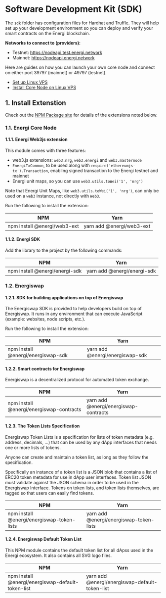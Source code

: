 # Software Development Kit (SDK)

The `sdk` folder has configuration files for Hardhat and Truffle. They will help set up your development environment so you can deploy and verify your smart contracts on the Energi blockchain.

**Networks to connect to (providers):**

- Testnet: https://nodeapi.test.energi.network
- Mainnet: https://nodeapi.energi.network

Here are guides on how you can launch your own core node and connect on either port 39797 (mainnet) or 49797 (testnet).

- [Set up Linux VPS](https://wiki.energi.world/docs/guides/linux-vps)
- [Install Core Node on Linux VPS](https://wiki.energi.world/docs/guides/scripted-linux-installation)


## 1. Install Extenstion

Check out the [NPM Package site](https://www.npmjs.com/search?q=%40energi) for details of the extensions noted below.

### 1.1. Energi Core Node

#### 1.1.1. Energi Web3js extension

This module comes with three features:

- web3.js extensions: `web3.nrg`, `web3.energi` and `web3.masternode`
- `EnergiTxCommon`, to be used along with `require('ethereumjs-tx').Transaction`, enabling signed transaction to the Energi testnet and mainnet
- Energi unit maps, so you can use `web3.utils.toWei('1', 'nrg')`

Note that Energi Unit Maps, like `web3.utils.toWei('1', 'nrg')`, can only be used on a `web3` instance, not directly with `Web3`.

Run the following to install the extension:

|          NPM                 |            Yarn           |
| ---------------------------- | ------------------------- |
| npm install @energi/web3-ext | yarn add @energi/web3-ext |


#### 1.1.2. Energi SDK

Add the library to the project by the following commands:

|            NPM                 |             Yarn            |
| ------------------------------ | --------------------------- |
| npm install @energi/energi-sdk | yarn add @energi/energi-sdk |


### 1.2. Energiswap

#### 1.2.1. SDK for building applications on top of Energiswap

The Energiswap SDK is provided to help developers build on top of Energiswap. It runs in any environment that can execute JavaScript (example: websites, node scripts, etc.). 

Run the following to install the extension:

|               NPM                  |               Yarn              |
| ---------------------------------- | ------------------------------- |
| npm install @energi/energiswap-sdk | yarn add @energi/energiswap-sdk |


#### 1.2.2. Smart contracts for Energiswap

Energiswap is a decentralized protocol for automated token exchange. 

|                   NPM                    |                   Yarn                |
| ---------------------------------------- | ------------------------------------- |
| npm install @energi/energiswap-contracts | yarn add @energi/energiswap-contracts |


#### 1.2.3. The Token Lists Specification

Energiswap Token Lists is a specification for lists of token metadata (e.g. address, decimals, ...) that can be used by any dApp interfaces that needs one or more lists of tokens.

Anyone can create and maintain a token list, as long as they follow the specification.

Specifically an instance of a token list is a JSON blob that contains a list of ERC20 token metadata for use in dApp user interfaces. Token list JSON must validate against the JSON schema in order to be used in the Energiswap Interface. Tokens on token lists, and token lists themselves, are tagged so that users can easily find tokens.

|                   NPM                      |                   Yarn                  |
| ------------------------------------------ | --------------------------------------- |
| npm install @energi/energiswap-token-lists | yarn add @energi/energiswap-token-lists |


#### 1.2.4. Energiswap Default Token List

This NPM module contains the default token list for all dApss used in the Energi ecosystem. It also contains all SVG logo files.

|                      NPM                          |                      Yarn                      |
| ------------------------------------------------- | ---------------------------------------------- |
| npm install @energi/energiswap-default-token-list | yarn add @energi/energiswap-default-token-list |
